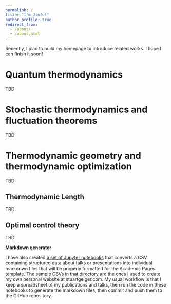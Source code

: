 ```yaml
---
permalink: /
title: "I'm Jinfu!"
author_profile: true
redirect_from: 
  - /about/
  - /about.html
---
```


Recently, I plan to build my homepage to introduce related works. I hope I can finish it soon! 

Quantum thermodynamics
======
TBD


Stochastic thermodynamics and fluctuation theorems
======
TBD

Thermodynamic geometry and thermodynamic optimization
======
TBD

Thermodynamic Length
------
TBD

Optimal control theory
------
TBD

**Markdown generator**

I have also created [a set of Jupyter notebooks](https://github.com/academicpages/academicpages.github.io/tree/master/markdown_generator
) that converts a CSV containing structured data about talks or presentations into individual markdown files that will be properly formatted for the Academic Pages template. The sample CSVs in that directory are the ones I used to create my own personal website at stuartgeiger.com. My usual workflow is that I keep a spreadsheet of my publications and talks, then run the code in these notebooks to generate the markdown files, then commit and push them to the GitHub repository.



